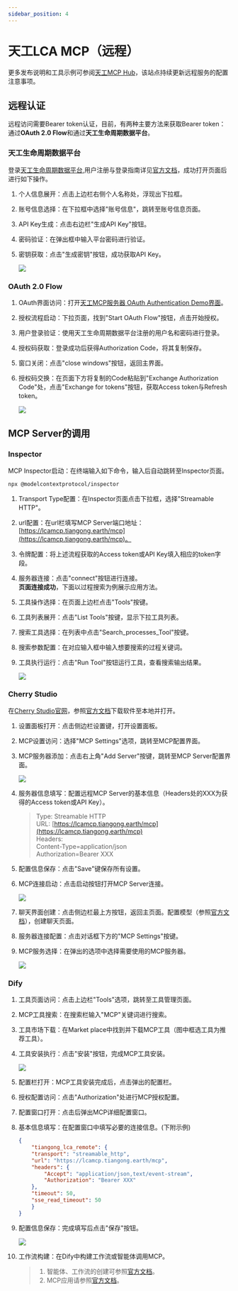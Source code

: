 ```yaml
---
sidebar_position: 4
---
```


# 天工LCA MCP（远程）

更多发布说明和工具示例可参阅[天工MCP Hub](https://hub.ceeai.net/)，该站点持续更新远程服务的配置注意事项。

## 远程认证

远程访问需要Bearer token认证，目前，有两种主要方法来获取Bearer token：通过**OAuth 2.0 Flow**和通过**天工生命周期数据平台**。

### 天工生命周期数据平台

登录[天工生命周期数据平台](https://lca.tiangong.earth),用户注册与登录指南详见[官方文档](https://docs.tiangong.earth/quick-start/first-login)，成功打开页面后进行如下操作。  

1. 个人信息展开：点击上边栏右侧个人名称处，浮现出下拉框。
2. 账号信息选择：在下拉框中选择"账号信息"，跳转至账号信息页面。
3. API Key生成：点击右边栏"生成API Key"按钮。
4. 密码验证：在弹出框中输入平台密码进行验证。
5. 密钥获取：点击"生成密钥"按钮，成功获取API Key。

    ![](img/11.png)

### OAuth 2.0 Flow

1. OAuth界面访问：打开[天工MCP服务器 OAuth Authentication Demo界面](https://lcamcp.tiangong.earth/oauth/demo)。
2. 授权流程启动：下拉页面，找到"Start OAuth Flow"按钮，点击开始授权。
3. 用户登录验证：使用天工生命周期数据平台注册的用户名和密码进行登录。
4. 授权码获取：登录成功后获得Authorization Code，将其复制保存。
5. 窗口关闭：点击"close windows"按钮，返回主界面。
6. 授权码交换：在页面下方将复制的Code粘贴到"Exchange Authorization Code"处，点击"Exchange for tokens"按钮，获取Access token与Refresh token。  

    ![](img/10.png)  

## MCP Server的调用

### Inspector

MCP Inspector启动：在终端输入如下命令，输入后自动跳转至Inspector页面。  

```bash
npx @modelcontextprotocol/inspector
```

1. Transport Type配置：在Inspector页面点击下拉框，选择"Streamable HTTP"。
2. url配置：在url栏填写MCP Server端口地址：[https://lcamcp.tiangong.earth/mcp](https://lcamcp.tiangong.earth/mcp)。
3. 令牌配置：将上述流程获取的Access token或API Key填入相应的token字段。
4. 服务器连接：点击"connect"按钮进行连接。  
    **页面连接成功**，下面以过程搜索为例展示应用方法。  
5. 工具操作选择：在页面上边栏点击"Tools"按键。
6. 工具列表展开：点击"List Tools"按键，显示下拉工具列表。
7. 搜索工具选择：在列表中点击"Search_processes_Tool"按键。
8. 搜索参数配置：在对应输入框中输入想要搜索的过程关键词。
9. 工具执行运行：点击"Run Tool"按钮运行工具，查看搜索输出结果。

    ![](img/12.png)

### Cherry Studio

在[Cherry Studio官网](https://www.cherry-ai.com/download)，参照[官方文档](https://docs.cherry-ai.com/pre-basic/installation)下载软件至本地并打开。  

1. 设置面板打开：点击侧边栏设置键，打开设置面板。
2. MCP设置访问：选择"MCP Settings"选项，跳转至MCP配置界面。
3. MCP服务器添加：点击右上角"Add Server"按键，跳转至MCP Server配置界面。

    ![](img/6.png)

4. 服务器信息填写：配置远程MCP Server的基本信息（Headers处的XXX为获得的Access token或API Key）。
    >Type: Streamable HTTP  
    >URL: [https://lcamcp.tiangong.earth/mcp](https://lcamcp.tiangong.earth/mcp)  
    >Headers:  
    >Content-Type=application/json  
    >Authorization=Bearer XXX  

5. 配置信息保存：点击"Save"键保存所有设置。
6. MCP连接启动：点击启动按钮打开MCP Server连接。
  
    ![](img/7.png)  
7. 聊天界面创建：点击侧边栏最上方按钮，返回主页面。配置模型（参照[官方文档](https://docs.cherry-ai.com/pre-basic/providers)），创建聊天页面。  
8. 服务器连接配置：点击对话框下方的"MCP Settings"按键。
9. MCP服务选择：在弹出的选项中选择需要使用的MCP服务器。  

    ![](img/15.png)  

### Dify

1. 工具页面访问：点击上边栏"Tools"选项，跳转至工具管理页面。  
1. MCP工具搜索：在搜索栏输入"MCP"关键词进行搜索。  
1. 工具市场下载：在Market place中找到并下载MCP工具（图中框选工具为推荐工具）。  
1. 工具安装执行：点击"安装"按钮，完成MCP工具安装。  

    ![](img/16.png)

1. 配置栏打开：MCP工具安装完成后，点击弹出的配置栏。  
1. 授权配置访问：点击"Authorization"处进行MCP授权配置。  
1. 配置窗口打开：点击后弹出MCP详细配置窗口。  
1. 基本信息填写：在配置窗口中填写必要的连接信息。(下附示例)

    ```JSON
    {
        "tiangong_lca_remote": {
        "transport": "streamable_http",
        "url": "https://lcamcp.tiangong.earth/mcp",
        "headers": {
            "Accept": "application/json,text/event-stream",
            "Authorization": "Bearer XXX"
        },
        "timeout": 50,
        "sse_read_timeout": 50
        }
    }
    ```

1. 配置信息保存：完成填写后点击"保存"按钮。

    ![](img/17.png)  

1. 工作流构建：在Dify中构建工作流或智能体调用MCP。  

    >
    >1. 智能体、工作流的创建可参照[官方文档](https://docs.dify.ai/zh-hans/guides/application-orchestrate/creating-an-application)。
    >2. MCP应用请参照[官方文档](https://docs.dify.ai/zh-hans/guides/tools/mcp)。
